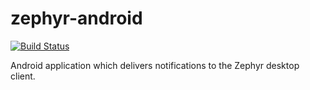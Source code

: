 # zephyr-android

[![Build Status](https://thomasgaubert.visualstudio.com/Zephyr/_apis/build/status/Android%20CI?branchName=v2)](https://thomasgaubert.visualstudio.com/Zephyr/_build/latest?definitionId=1&branchName=v2)

Android application which delivers notifications to the Zephyr desktop client.